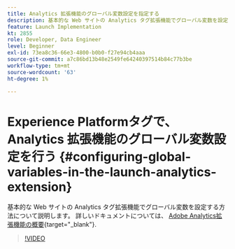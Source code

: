 ```yaml
---
title: Analytics 拡張機能のグローバル変数設定を指定する
description: 基本的な Web サイトの Analytics タグ拡張機能でグローバル変数を設定する方法について説明します。
feature: Launch Implementation
kt: 2855
role: Developer, Data Engineer
level: Beginner
exl-id: 73ea8c36-66e3-4800-b0b0-f27e94cb4aaa
source-git-commit: a7c86bd13b48e2549fe64240397514b84c77b3be
workflow-type: tm+mt
source-wordcount: '63'
ht-degree: 1%

---
```


# Experience Platformタグで、Analytics 拡張機能のグローバル変数設定を行う {#configuring-global-variables-in-the-launch-analytics-extension}

基本的な Web サイトの Analytics タグ拡張機能でグローバル変数を設定する方法について説明します。 詳しいドキュメントについては、 [Adobe Analytics拡張機能の概要](https://experienceleague.adobe.com/docs/experience-platform/tags/extensions/client/analytics/overview.html?lang=ja){target="_blank"}.

>[!VIDEO](https://video.tv.adobe.com/v/27181/?quality=12&learn=on)
